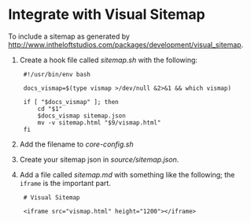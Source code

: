 # Integrate with Visual Sitemap

To include a sitemap as generated by <http://www.intheloftstudios.com/packages/development/visual_sitemap>.

1. Create a hook file called _sitemap.sh_ with the following:

        #!/usr/bin/env bash
        
        docs_vismap=$(type vismap >/dev/null &2>&1 && which vismap)
        
        if [ "$docs_vismap" ]; then
            cd "$1"
            $docs_vismap sitemap.json
            mv -v sitemap.html "$9/vismap.html"
        fi


1. Add the filename to _core-config.sh_
1. Create your sitemap json in _source/sitemap.json_.
1. Add a file called _sitemap.md_ with something like the following; the `iframe` is the important part.

        # Visual Sitemap
        
        <iframe src="vismap.html" height="1200"></iframe>

